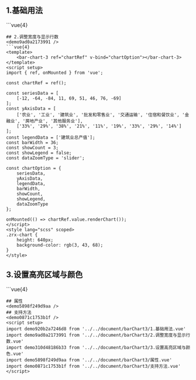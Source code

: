 ## 1.基础用法
<demo920b2a7246d8 />
```vue{4}
<template>
    <bar-chart-3 ref="chartRef" v-bind="chartOption"></bar-chart-3>
</template>
<script setup>
import { ref, onMounted } from 'vue';

const chartRef = ref();

const seriesData = [
    [-12, -64, -84, 11, 69, 51, 46, 76, -69],
    [87, 29, -80, -66, 21, -23, 88, 9, -9]
];
const yAxisData = [
    ['农业', '工业', '建筑业', '批发和零售业', '交通运输', '住宿和餐饮业', '金融业', '房地产业', '其他服务业'],
    ['33%', '29%', '38%', '21%', '11%', '19%', '33%', '29%', '14%']
];
const legendData = ['建筑业总产值', '前20名产值'];
const chartOption = {
    seriesData,
    yAxisData,
    legendData,
    showCount: 3
};

onMounted(() => chartRef.value.renderChart());
</script>
<style lang="scss" scoped>
.zrx-chart {
    height: 640px;
    background-color: rgb(3, 43, 68);
}
</style>
```
## 2.调整宽度与显示行数
<demo9ad0a2173991 />
```vue{4}
<template>
    <bar-chart-3 ref="chartRef" v-bind="chartOption"></bar-chart-3>
</template>
<script setup>
import { ref, onMounted } from 'vue';

const chartRef = ref();

const seriesData = [
    [-12, -64, -84, 11, 69, 51, 46, 76, -69]
];
const yAxisData = [
    ['农业', '工业', '建筑业', '批发和零售业', '交通运输', '住宿和餐饮业', '金融业', '房地产业', '其他服务业'],
    ['33%', '29%', '38%', '21%', '11%', '19%', '33%', '29%', '14%']
];
const legendData = ['建筑业总产值'];
const barWidth = 36;
const showCount = 3;
const showLegend = false;
const dataZoomType = 'slider';

const chartOption = {
    seriesData,
    yAxisData,
    legendData,
    barWidth,
    showCount,
    showLegend,
    dataZoomType
};

onMounted(() => chartRef.value.renderChart());
</script>
<style lang="scss" scoped>
.zrx-chart {
    height: 640px;
    background-color: rgb(3, 43, 68);
}
</style>
```
## 3.设置高亮区域与颜色
<demo310d48186b33 />
```vue{4}
<template>
    <bar-chart-3 ref="chartRef" v-bind="chartOption"></bar-chart-3>
</template>
<script setup>
import { ref, onMounted } from 'vue';

const chartRef = ref();

const seriesData = [
    [-12, -64, -84, 11, 69, 51, 46, 76, -69],
    [87, 29, -80, -66, 21, -23, 88, 9, -9]
];
const yAxisData = [
    ['农业', '工业', '建筑业', '批发和零售业', '交通运输', '住宿和餐饮业', '金融业', '房地产业', '其他服务业'],
    ['33%', '29%', '38%', '21%', '11%', '19%', '33%', '29%', '14%']
];
const legendData = ['建筑业总产值', '前20名产值'];
const barWidth = 18;
const yAxisHighlightArea = [2, 4];
const highlightAreaColor = 'rgba(255, 0, 0, 0.2)';

const chartOption = {
    seriesData,
    yAxisData,
    legendData,
    barWidth,
    yAxisHighlightArea,
    highlightAreaColor
};

onMounted(() => chartRef.value.renderChart());
</script>
<style lang="scss" scoped>
.zrx-chart {
    height: 640px;
    background-color: rgb(3, 43, 68);
}
</style>
```
## 属性
<demo5898f249d9aa />
## 支持方法
<demo0871c1753b1f />
<script setup>
import demo920b2a7246d8 from '../../document/barChart3/1.基础用法.vue'
import demo9ad0a2173991 from '../../document/barChart3/2.调整宽度与显示行数.vue'
import demo310d48186b33 from '../../document/barChart3/3.设置高亮区域与颜色.vue'
import demo5898f249d9aa from '../../document/barChart3/属性.vue'
import demo0871c1753b1f from '../../document/barChart3/支持方法.vue'
</script>